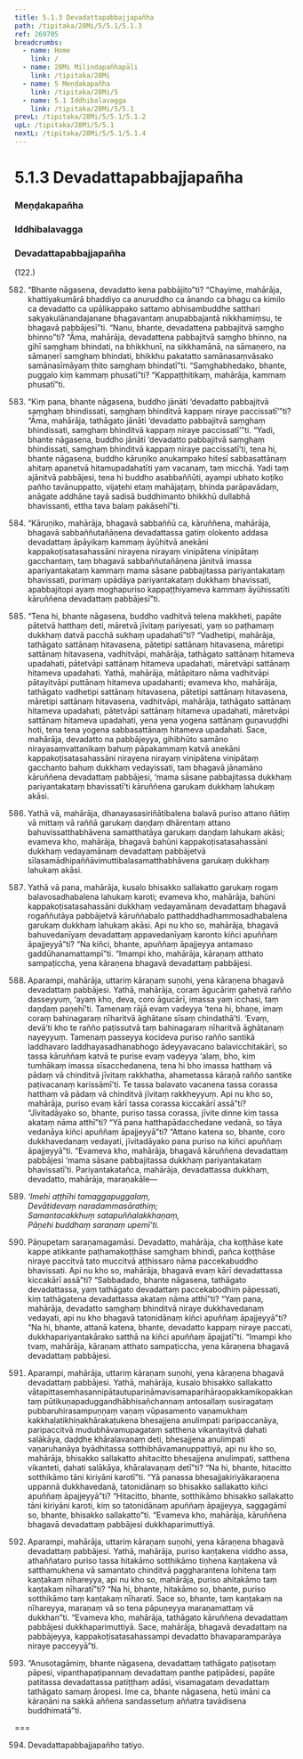 ```yaml
---
title: 5.1.3 Devadattapabbajjapañha
path: /tipitaka/28Mi/5/5.1/5.1.3
ref: 269705
breadcrumbs:
  - name: Home
    link: /
  - name: 28Mi Milindapañhapāḷi
    link: /tipitaka/28Mi
  - name: 5 Meṇḍakapañha
    link: /tipitaka/28Mi/5
  - name: 5.1 Iddhibalavagga
    link: /tipitaka/28Mi/5/5.1
prevL: /tipitaka/28Mi/5/5.1/5.1.2
upL: /tipitaka/28Mi/5/5.1
nextL: /tipitaka/28Mi/5/5.1/5.1.4
---
```


# 5.1.3 Devadattapabbajjapañha

### Meṇḍakapañha

### Iddhibalavagga

### Devadattapabbajjapañha

(122.)

582. “Bhante nāgasena, devadatto kena pabbājito”ti? “Chayime, mahārāja, khattiyakumārā bhaddiyo ca anuruddho ca ānando ca bhagu ca kimilo ca devadatto ca upālikappako sattamo abhisambuddhe satthari sakyakulānandajanane bhagavantaṃ anupabbajantā nikkhamiṃsu, te bhagavā pabbājesī”ti. “Nanu, bhante, devadattena pabbajitvā saṃgho bhinno”ti? “Āma, mahārāja, devadattena pabbajitvā saṃgho bhinno, na gihī saṃghaṃ bhindati, na bhikkhunī, na sikkhamānā, na sāmaṇero, na sāmaṇerī saṃghaṃ bhindati, bhikkhu pakatatto samānasaṃvāsako samānasīmāyaṃ ṭhito saṃghaṃ bhindatī”ti. “Saṃghabhedako, bhante, puggalo kiṃ kammaṃ phusatī”ti? “Kappaṭṭhitikaṃ, mahārāja, kammaṃ phusatī”ti.

583. “Kiṃ pana, bhante nāgasena, buddho jānāti ‘devadatto pabbajitvā saṃghaṃ bhindissati, saṃghaṃ bhinditvā kappaṃ niraye paccissatī’”ti? “Āma, mahārāja, tathāgato jānāti ‘devadatto pabbajitvā saṃghaṃ bhindissati, saṃghaṃ bhinditvā kappaṃ niraye paccissatī’”ti. “Yadi, bhante nāgasena, buddho jānāti ‘devadatto pabbajitvā saṃghaṃ bhindissati, saṃghaṃ bhinditvā kappaṃ niraye paccissatī’ti, tena hi, bhante nāgasena, buddho kāruṇiko anukampako hitesī sabbasattānaṃ ahitaṃ apanetvā hitamupadahatīti yaṃ vacanaṃ, taṃ micchā. Yadi taṃ ajānitvā pabbājesi, tena hi buddho asabbaññūti, ayampi ubhato koṭiko pañho tavānuppatto, vijaṭehi etaṃ mahājaṭaṃ, bhinda parāpavādaṃ, anāgate addhāne tayā sadisā buddhimanto bhikkhū dullabhā bhavissanti, ettha tava balaṃ pakāsehī”ti.

584. “Kāruṇiko, mahārāja, bhagavā sabbaññū ca, kāruññena, mahārāja, bhagavā sabbaññutañāṇena devadattassa gatiṃ olokento addasa devadattaṃ āpāyikaṃ kammaṃ āyūhitvā anekāni kappakoṭisatasahassāni nirayena nirayaṃ vinipātena vinipātaṃ gacchantaṃ, taṃ bhagavā sabbaññutañāṇena jānitvā imassa apariyantakataṃ kammaṃ mama sāsane pabbajitassa pariyantakataṃ bhavissati, purimaṃ upādāya pariyantakataṃ dukkhaṃ bhavissati, apabbajitopi ayaṃ moghapuriso kappaṭṭhiyameva kammaṃ āyūhissatīti kāruññena devadattaṃ pabbājesī”ti.

585. “Tena hi, bhante nāgasena, buddho vadhitvā telena makkheti, papāte pātetvā hatthaṃ deti, māretvā jīvitaṃ pariyesati, yaṃ so paṭhamaṃ dukkhaṃ datvā pacchā sukhaṃ upadahatī”ti? “Vadhetipi, mahārāja, tathāgato sattānaṃ hitavasena, pātetipi sattānaṃ hitavasena, māretipi sattānaṃ hitavasena, vadhitvāpi, mahārāja, tathāgato sattānaṃ hitameva upadahati, pātetvāpi sattānaṃ hitameva upadahati, māretvāpi sattānaṃ hitameva upadahati. Yathā, mahārāja, mātāpitaro nāma vadhitvāpi pātayitvāpi puttānaṃ hitameva upadahanti; evameva kho, mahārāja, tathāgato vadhetipi sattānaṃ hitavasena, pātetipi sattānaṃ hitavasena, māretipi sattānaṃ hitavasena, vadhitvāpi, mahārāja, tathāgato sattānaṃ hitameva upadahati, pātetvāpi sattānaṃ hitameva upadahati, māretvāpi sattānaṃ hitameva upadahati, yena yena yogena sattānaṃ guṇavuḍḍhi hoti, tena tena yogena sabbasattānaṃ hitameva upadahati. Sace, mahārāja, devadatto na pabbājeyya, gihibhūto samāno nirayasaṃvattanikaṃ bahuṃ pāpakammaṃ katvā anekāni kappakoṭisatasahassāni nirayena nirayaṃ vinipātena vinipātaṃ gacchanto bahuṃ dukkhaṃ vedayissati, taṃ bhagavā jānamāno kāruññena devadattaṃ pabbājesi, ‘mama sāsane pabbajitassa dukkhaṃ pariyantakataṃ bhavissatī’ti kāruññena garukaṃ dukkhaṃ lahukaṃ akāsi.

586. Yathā vā, mahārāja, dhanayasasiriñātibalena balavā puriso attano ñātiṃ vā mittaṃ vā raññā garukaṃ daṇḍaṃ dhārentaṃ attano bahuvissatthabhāvena samatthatāya garukaṃ daṇḍaṃ lahukaṃ akāsi; evameva kho, mahārāja, bhagavā bahūni kappakoṭisatasahassāni dukkhaṃ vedayamānaṃ devadattaṃ pabbājetvā sīlasamādhipaññāvimuttibalasamatthabhāvena garukaṃ dukkhaṃ lahukaṃ akāsi.

587. Yathā vā pana, mahārāja, kusalo bhisakko sallakatto garukaṃ rogaṃ balavosadhabalena lahukaṃ karoti; evameva kho, mahārāja, bahūni kappakoṭisatasahassāni dukkhaṃ vedayamānaṃ devadattaṃ bhagavā rogaññutāya pabbājetvā kāruññabalo patthaddhadhammosadhabalena garukaṃ dukkhaṃ lahukaṃ akāsi. Api nu kho so, mahārāja, bhagavā bahuvedanīyaṃ devadattaṃ appavedanīyaṃ karonto kiñci apuññaṃ āpajjeyyā”ti? “Na kiñci, bhante, apuññaṃ āpajjeyya antamaso gaddūhanamattampī”ti. “Imampi kho, mahārāja, kāraṇaṃ atthato sampaṭiccha, yena kāraṇena bhagavā devadattaṃ pabbājesi.

588. Aparampi, mahārāja, uttariṃ kāraṇaṃ suṇohi, yena kāraṇena bhagavā devadattaṃ pabbājesi. Yathā, mahārāja, coraṃ āgucāriṃ gahetvā rañño dasseyyuṃ, ‘ayaṃ kho, deva, coro āgucārī, imassa yaṃ icchasi, taṃ daṇḍaṃ paṇehī’ti. Tamenaṃ rājā evaṃ vadeyya ‘tena hi, bhaṇe, imaṃ coraṃ bahinagaraṃ nīharitvā āghātane sīsaṃ chindathā’ti. ‘Evaṃ, devā’ti kho te rañño paṭissutvā taṃ bahinagaraṃ nīharitvā āghātanaṃ nayeyyuṃ. Tamenaṃ passeyya kocideva puriso rañño santikā laddhavaro laddhayasadhanabhogo ādeyyavacano balavicchitakārī, so tassa kāruññaṃ katvā te purise evaṃ vadeyya ‘alaṃ, bho, kiṃ tumhākaṃ imassa sīsacchedanena, tena hi bho imassa hatthaṃ vā pādaṃ vā chinditvā jīvitaṃ rakkhatha, ahametassa kāraṇā rañño santike paṭivacanaṃ karissāmī’ti. Te tassa balavato vacanena tassa corassa hatthaṃ vā pādaṃ vā chinditvā jīvitaṃ rakkheyyuṃ. Api nu kho so, mahārāja, puriso evaṃ kārī tassa corassa kiccakārī assā”ti? “Jīvitadāyako so, bhante, puriso tassa corassa, jīvite dinne kiṃ tassa akataṃ nāma atthī”ti? “Yā pana hatthapādacchedane vedanā, so tāya vedanāya kiñci apuññaṃ āpajjeyyā”ti? “Attano katena so, bhante, coro dukkhavedanaṃ vedayati, jīvitadāyako pana puriso na kiñci apuññaṃ āpajjeyyā”ti. “Evameva kho, mahārāja, bhagavā kāruññena devadattaṃ pabbājesi ‘mama sāsane pabbajitassa dukkhaṃ pariyantakataṃ bhavissatī’ti. Pariyantakatañca, mahārāja, devadattassa dukkhaṃ, devadatto, mahārāja, maraṇakāle—

589. _‘Imehi aṭṭhīhi tamaggapuggalaṃ,_  
_Devātidevaṃ naradammasārathiṃ;_  
_Samantacakkhuṃ satapuññalakkhaṇaṃ,_  
_Pāṇehi buddhaṃ saraṇaṃ upemī’ti._  


590. Pāṇupetaṃ saraṇamagamāsi. Devadatto, mahārāja, cha koṭṭhāse kate kappe atikkante paṭhamakoṭṭhāse saṃghaṃ bhindi, pañca koṭṭhāse niraye paccitvā tato muccitvā aṭṭhissaro nāma paccekabuddho bhavissati. Api nu kho so, mahārāja, bhagavā evaṃ kārī devadattassa kiccakārī assā”ti? “Sabbadado, bhante nāgasena, tathāgato devadattassa, yaṃ tathāgato devadattaṃ paccekabodhiṃ pāpessati, kiṃ tathāgatena devadattassa akataṃ nāma atthī”ti? “Yaṃ pana, mahārāja, devadatto saṃghaṃ bhinditvā niraye dukkhavedanaṃ vedayati, api nu kho bhagavā tatonidānaṃ kiñci apuññaṃ āpajjeyyā”ti? “Na hi, bhante, attanā katena, bhante, devadatto kappaṃ niraye paccati, dukkhapariyantakārako satthā na kiñci apuññaṃ āpajjatī”ti. “Imampi kho tvaṃ, mahārāja, kāraṇaṃ atthato sampaṭiccha, yena kāraṇena bhagavā devadattaṃ pabbājesi.

591. Aparampi, mahārāja, uttariṃ kāraṇaṃ suṇohi, yena kāraṇena bhagavā devadattaṃ pabbājesi. Yathā, mahārāja, kusalo bhisakko sallakatto vātapittasemhasannipātautupariṇāmavisamaparihāraopakkamikopakkantaṃ pūtikuṇapaduggandhābhisañchannaṃ antosallaṃ susiragataṃ pubbaruhirasampuṇṇaṃ vaṇaṃ vūpasamento vaṇamukhaṃ kakkhaḷatikhiṇakhārakaṭukena bhesajjena anulimpati paripaccanāya, paripaccitvā mudubhāvamupagataṃ satthena vikantayitvā ḍahati salākāya, daḍḍhe khāralavaṇaṃ deti, bhesajjena anulimpati vaṇaruhanāya byādhitassa sotthibhāvamanuppattiyā, api nu kho so, mahārāja, bhisakko sallakatto ahitacitto bhesajjena anulimpati, satthena vikanteti, ḍahati salākāya, khāralavaṇaṃ detī”ti? “Na hi, bhante, hitacitto sotthikāmo tāni kiriyāni karotī”ti. “Yā panassa bhesajjakiriyākaraṇena uppannā dukkhavedanā, tatonidānaṃ so bhisakko sallakatto kiñci apuññaṃ āpajjeyyā”ti? “Hitacitto, bhante, sotthikāmo bhisakko sallakatto tāni kiriyāni karoti, kiṃ so tatonidānaṃ apuññaṃ āpajjeyya, saggagāmī so, bhante, bhisakko sallakatto”ti. “Evameva kho, mahārāja, kāruññena bhagavā devadattaṃ pabbājesi dukkhaparimuttiyā.

592. Aparampi, mahārāja, uttariṃ kāraṇaṃ suṇohi, yena kāraṇena bhagavā devadattaṃ pabbājesi. Yathā, mahārāja, puriso kaṇṭakena viddho assa, athaññataro puriso tassa hitakāmo sotthikāmo tiṇhena kaṇṭakena vā satthamukhena vā samantato chinditvā paggharantena lohitena taṃ kaṇṭakaṃ nīhareyya, api nu kho so, mahārāja, puriso ahitakāmo taṃ kaṇṭakaṃ nīharatī”ti? “Na hi, bhante, hitakāmo so, bhante, puriso sotthikāmo taṃ kaṇṭakaṃ nīharati. Sace so, bhante, taṃ kaṇṭakaṃ na nīhareyya, maraṇaṃ vā so tena pāpuṇeyya maraṇamattaṃ vā dukkhan”ti. “Evameva kho, mahārāja, tathāgato kāruññena devadattaṃ pabbājesi dukkhaparimuttiyā. Sace, mahārāja, bhagavā devadattaṃ na pabbājeyya, kappakoṭisatasahassampi devadatto bhavaparamparāya niraye pacceyyā”ti.

593. “Anusotagāmiṃ, bhante nāgasena, devadattaṃ tathāgato paṭisotaṃ pāpesi, vipanthapaṭipannaṃ devadattaṃ panthe paṭipādesi, papāte patitassa devadattassa patiṭṭhaṃ adāsi, visamagataṃ devadattaṃ tathāgato samaṃ āropesi. Ime ca, bhante nāgasena, hetū imāni ca kāraṇāni na sakkā aññena sandassetuṃ aññatra tavādisena buddhimatā”ti.

===

594. Devadattapabbajjapañho tatiyo.





